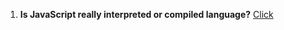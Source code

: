 1. **Is JavaScript really interpreted or compiled language?** [Click](http://voidcanvas.com/is-javascript-really-interpreted-or-compiled-language/)
